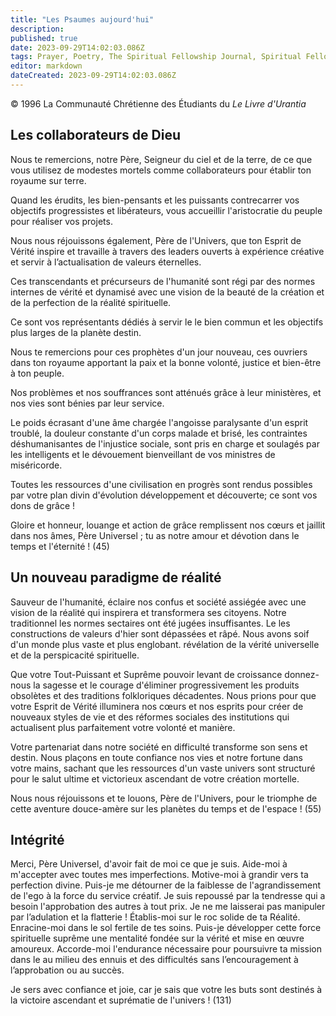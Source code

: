```yaml
---
title: "Les Psaumes aujourd'hui"
description: 
published: true
date: 2023-09-29T14:02:03.086Z
tags: Prayer, Poetry, The Spiritual Fellowship Journal, Spiritual Fellowship, article
editor: markdown
dateCreated: 2023-09-29T14:02:03.086Z
---
```


<p class="v-card v-sheet theme--light gray lighten-3 px-2">© 1996 La Communauté Chrétienne des Étudiants du <i>Le Livre d'Urantia</i></p>


## Les collaborateurs de Dieu

Nous te remercions, notre Père, Seigneur du ciel et de la terre, de ce que
vous utilisez de modestes mortels comme collaborateurs pour établir
ton royaume sur terre.

Quand les érudits, les bien-pensants et les puissants
contrecarrer vos objectifs progressistes et libérateurs, vous
accueillir l'aristocratie du peuple pour
réaliser vos projets.

Nous nous réjouissons également, Père de l'Univers, que ton Esprit de Vérité
inspire et travaille à travers des leaders ouverts à
expérience créative et servir à l’actualisation de
valeurs éternelles.

Ces transcendants et précurseurs de l'humanité sont
régi par des normes internes de vérité et dynamisé
avec une vision de la beauté de la création et de la
perfection de la réalité spirituelle.

Ce sont vos représentants dédiés à servir le
le bien commun et les objectifs plus larges de la planète
destin.

Nous te remercions pour ces prophètes d'un jour nouveau, ces
ouvriers dans ton royaume apportant la paix et la bonne volonté,
justice et bien-être à ton peuple.

Nos problèmes et nos souffrances sont atténués grâce à leur
ministères, et nos vies sont bénies par leur service.

Le poids écrasant d'une âme chargée
l'angoisse paralysante d'un esprit troublé,
la douleur constante d'un corps malade et brisé,
les contraintes déshumanisantes de l'injustice sociale,
sont pris en charge et soulagés par les intelligents
et le dévouement bienveillant de vos ministres de miséricorde.

Toutes les ressources d'une civilisation en progrès
sont rendus possibles par votre plan divin d'évolution
développement et découverte;
ce sont vos dons de grâce !

Gloire et honneur, louange et action de grâce remplissent nos cœurs
et jaillit dans nos âmes, Père Universel ; tu as notre
amour et dévotion dans le temps et l'éternité ! (45)

## Un nouveau paradigme de réalité

Sauveur de l'humanité, éclaire nos confus et
société assiégée avec une vision de la réalité qui
inspirera et transformera ses citoyens. Notre traditionnel
les normes sectaires ont été jugées insuffisantes. Le
les constructions de valeurs d'hier sont dépassées et
râpé. Nous avons soif d'un monde plus vaste et plus englobant.
révélation de la vérité universelle et de la perspicacité spirituelle.

Que votre Tout-Puissant et Suprême pouvoir levant de croissance
donnez-nous la sagesse et le courage d'éliminer progressivement les produits obsolètes
et des traditions folkloriques décadentes. Nous prions pour que votre Esprit de Vérité
illuminera nos cœurs et nos esprits pour
créer de nouveaux styles de vie et des réformes sociales
des institutions qui actualisent plus parfaitement votre volonté
et manière.

Votre partenariat dans notre société en difficulté transforme son
sens et destin.
Nous plaçons en toute confiance nos vies et notre fortune dans votre
mains, sachant que les ressources d'un vaste univers sont
structuré pour le salut ultime et victorieux
ascendant de votre création mortelle.

Nous nous réjouissons et te louons, Père de l'Univers, pour le
triomphe de cette aventure douce-amère sur les planètes
du temps et de l'espace ! (55)

## Intégrité

Merci, Père Universel, d'avoir fait de moi ce que je suis.
Aide-moi à m'accepter avec toutes mes imperfections.
Motive-moi à grandir vers ta perfection divine.
Puis-je me détourner de la faiblesse de l'agrandissement de l'ego
à la force du service créatif.
Je suis repoussé par la tendresse qui a besoin
l'approbation des autres à tout prix.
Je ne me laisserai pas manipuler par l’adulation et la flatterie !
Établis-moi sur le roc solide de ta Réalité.
Enracine-moi dans le sol fertile de tes soins.
Puis-je développer cette force spirituelle suprême
une mentalité fondée sur la vérité et mise en œuvre
amoureux.
Accorde-moi l'endurance nécessaire pour poursuivre ta mission dans le
au milieu des ennuis et des difficultés sans
l’encouragement à l’approbation ou au succès.

Je sers avec confiance et joie, car je sais que votre
les buts sont destinés à la victoire
ascendant et suprématie de l'univers ! (131)





